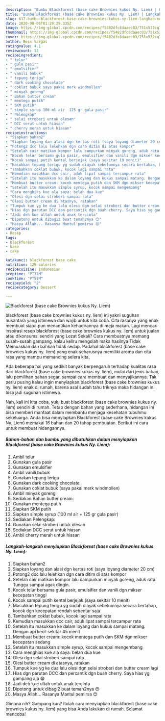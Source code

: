 ```yaml
---
description: "Bumbu Blackforest (base cake Brownies kukus Ny. Liem) | Langkah Membuat Blackforest (base cake Brownies kukus Ny. Liem) Yang Sedap"
title: "Bumbu Blackforest (base cake Brownies kukus Ny. Liem) | Langkah Membuat Blackforest (base cake Brownies kukus Ny. Liem) Yang Sedap"
slug: 617-bumbu-blackforest-base-cake-brownies-kukus-ny-liem-langkah-membuat-blackforest-base-cake-brownies-kukus-ny-liem-yang-sedap
date: 2020-08-06T01:29:29.335Z
image: https://img-global.cpcdn.com/recipes/f5482dfc8daaec03/751x532cq70/blackforest-base-cake-brownies-kukus-ny-liem-foto-resep-utama.jpg
thumbnail: https://img-global.cpcdn.com/recipes/f5482dfc8daaec03/751x532cq70/blackforest-base-cake-brownies-kukus-ny-liem-foto-resep-utama.jpg
cover: https://img-global.cpcdn.com/recipes/f5482dfc8daaec03/751x532cq70/blackforest-base-cake-brownies-kukus-ny-liem-foto-resep-utama.jpg
author: Bess Vargas
ratingvalue: 4.1
reviewcount: 13
recipeingredient:
- " telur"
- " gula pasir"
- " emulsifier"
- " vanili bubuk"
- " tepung terigu"
- " dark cooking chocolate"
- " coklat bubuk saya pakai merk windmollen"
- " minyak goreng"
- " Bahan butter cream"
- " mentega putih"
- " SKM putih"
- " simple syrup 100 ml air  125 gr gula pasir"
- " Pelengkap"
- " selai stroberi untuk olesan"
- " DCC serut untuk hiasan"
- " cherry merah untuk hiasan"
recipeinstructions:
- "Siapkan bahan2"
- "Siapkan loyang dan alasi dgn kertas roti (saya loyang diameter 20 cm)"
- "Potong2 dcc lalu lelehkan dgn cara ditim di atas kompor"
- "Setelah cair matikan kompor lalu campurkan minyak goreng, aduk rata. Tunggu sampai agak dingin."
- "Kocok telur bersama gula pasir, emulsifier dan vanili dgn mikser kecepatan tinggi"
- "Kocok sampai putih kental berjejak (saya sekitar 10 menit)"
- "Masukkan tepung terigu yg sudah diayak sebelumnya secara bertahap, kocok dgn kecepatan rendah sebentar saja"
- "Tambahkan coklat bubuk, kocok lagi sampai rata"
- "Kemudian masukkan dcc cair, aduk lipat sampai tercampur rata"
- "Setelah itu masukkan ke dalam loyang dan kukus sampai matang. Dengan api kecil sekitar 45 menit"
- "Membuat butter cream: kocok mentega putih dan SKM dgn mikser kecepatan sedang"
- "Setelah itu masukkan simple syrup, kocok sampai mengembang"
- "Cara menghias kue ala saya: belah dua kue"
- "Olesi dgn selai stroberi sampai rata"
- "Olesi butter cream di atasnya, ratakan"
- "Tumpuk kue yg ke dua lalu olesi dgn selai stroberi dan butter cream lagi"
- "Hias dgn parutan DCC dan percantik dgn buah cherry. Saya hias yg gampang aja 😁"
- "Jadi deh kue ultah untuk anak tercinta"
- "Dipotong untuk dibagi2 buat teman2nya 😊"
- "Masya Allah... Rasanya Mantul pemirsa 😊"
categories:
- Resep
tags:
- blackforest
- base
- cake

katakunci: blackforest base cake 
nutrition: 129 calories
recipecuisine: Indonesian
preptime: "PT32M"
cooktime: "PT57M"
recipeyield: "2"
recipecategory: Dessert

---
```



![Blackforest (base cake Brownies kukus Ny. Liem)](https://img-global.cpcdn.com/recipes/f5482dfc8daaec03/751x532cq70/blackforest-base-cake-brownies-kukus-ny-liem-foto-resep-utama.jpg)


blackforest (base cake brownies kukus ny. liem) ini yakni suguhan nusantara yang istimewa dan wajib untuk kita coba. Cita rasanya yang enak membuat siapa pun menantikan kehadirannya di meja makan.
Lagi mencari inspirasi resep blackforest (base cake brownies kukus ny. liem) untuk jualan atau dikonsumsi sendiri yang Lezat Sekali? Cara membuatnya memang susah-susah gampang. kalau keliru mengolah maka hasilnya Tidak Memuaskan dan bahkan tidak sedap. Padahal blackforest (base cake brownies kukus ny. liem) yang enak seharusnya memiliki aroma dan cita rasa yang mampu memancing selera kita.

Ada beberapa hal yang sedikit banyak berpengaruh terhadap kualitas rasa dari blackforest (base cake brownies kukus ny. liem), mulai dari jenis bahan, lalu pemilihan bahan segar, sampai cara membuat dan menyajikannya. Tak perlu pusing kalau ingin menyiapkan blackforest (base cake brownies kukus ny. liem) enak di rumah, karena asal sudah tahu triknya maka hidangan ini bisa jadi suguhan istimewa.




Nah, kali ini kita coba, yuk, buat blackforest (base cake brownies kukus ny. liem) sendiri di rumah. Tetap dengan bahan yang sederhana, hidangan ini bisa memberi manfaat dalam membantu menjaga kesehatan tubuhmu sekeluarga. Anda bisa menyiapkan Blackforest (base cake Brownies kukus Ny. Liem) memakai 16 bahan dan 20 tahap pembuatan. Berikut ini cara untuk membuat hidangannya.

<!--inarticleads1-->

##### Bahan-bahan dan bumbu yang dibutuhkan dalam menyiapkan Blackforest (base cake Brownies kukus Ny. Liem):

1. Ambil  telur
1. Gunakan  gula pasir
1. Gunakan  emulsifier
1. Ambil  vanili bubuk
1. Gunakan  tepung terigu
1. Gunakan  dark cooking chocolate
1. Gunakan  coklat bubuk (saya pakai merk windmollen)
1. Ambil  minyak goreng
1. Sediakan  Bahan butter cream:
1. Gunakan  mentega putih
1. Siapkan  SKM putih
1. Siapkan  simple syrup (100 ml air + 125 gr gula pasir)
1. Sediakan  Pelengkap:
1. Gunakan  selai stroberi untuk olesan
1. Sediakan  DCC serut untuk hiasan
1. Ambil  cherry merah untuk hiasan




<!--inarticleads2-->

##### Langkah-langkah menyiapkan Blackforest (base cake Brownies kukus Ny. Liem):

1. Siapkan bahan2
1. Siapkan loyang dan alasi dgn kertas roti (saya loyang diameter 20 cm)
1. Potong2 dcc lalu lelehkan dgn cara ditim di atas kompor
1. Setelah cair matikan kompor lalu campurkan minyak goreng, aduk rata. Tunggu sampai agak dingin.
1. Kocok telur bersama gula pasir, emulsifier dan vanili dgn mikser kecepatan tinggi
1. Kocok sampai putih kental berjejak (saya sekitar 10 menit)
1. Masukkan tepung terigu yg sudah diayak sebelumnya secara bertahap, kocok dgn kecepatan rendah sebentar saja
1. Tambahkan coklat bubuk, kocok lagi sampai rata
1. Kemudian masukkan dcc cair, aduk lipat sampai tercampur rata
1. Setelah itu masukkan ke dalam loyang dan kukus sampai matang. Dengan api kecil sekitar 45 menit
1. Membuat butter cream: kocok mentega putih dan SKM dgn mikser kecepatan sedang
1. Setelah itu masukkan simple syrup, kocok sampai mengembang
1. Cara menghias kue ala saya: belah dua kue
1. Olesi dgn selai stroberi sampai rata
1. Olesi butter cream di atasnya, ratakan
1. Tumpuk kue yg ke dua lalu olesi dgn selai stroberi dan butter cream lagi
1. Hias dgn parutan DCC dan percantik dgn buah cherry. Saya hias yg gampang aja 😁
1. Jadi deh kue ultah untuk anak tercinta
1. Dipotong untuk dibagi2 buat teman2nya 😊
1. Masya Allah... Rasanya Mantul pemirsa 😊




Gimana nih? Gampang kan? Itulah cara menyiapkan blackforest (base cake brownies kukus ny. liem) yang bisa Anda lakukan di rumah. Selamat mencoba!
